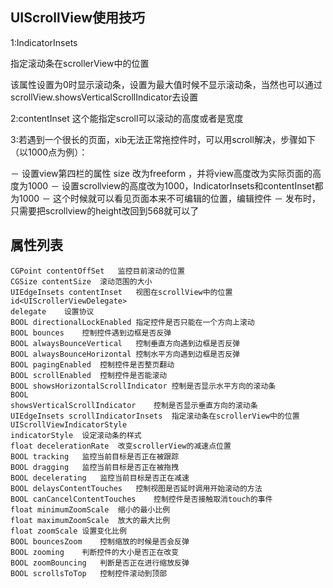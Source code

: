 ##  UIScrollView使用技巧

1:IndicatorInsets	

指定滚动条在scrollerView中的位置

该属性设置为0时显示滚动条，设置为最大值时候不显示滚动条，当然也可以通过scrollView.showsVerticalScrollIndicator去设置

2:contentInset 这个能指定scroll可以滚动的高度或者是宽度

3:若遇到一个很长的页面，xib无法正常拖控件时，可以用scroll解决，步骤如下（以1000点为例）：

－ 设置view第四栏的属性 size 改为freeform ，并将view高度改为实际页面的高度为1000
－ 设置scrollview的高度改为1000，IndicatorInsets和contentInset都为1000
－ 这个时候就可以看见页面本来不可编辑的位置，编辑控件
－ 发布时，只需要把scrollview的height改回到568就可以了

## 属性列表

````objc
CGPoint contentOffSet	监控目前滚动的位置
CGSize contentSize	滚动范围的大小
UIEdgeInsets contentInset	视图在scrollView中的位置
id<UIScrollerViewDelegate>
delegate	设置协议
BOOL directionalLockEnabled	指定控件是否只能在一个方向上滚动
BOOL bounces	控制控件遇到边框是否反弹
BOOL alwaysBounceVertical	控制垂直方向遇到边框是否反弹
BOOL alwaysBounceHorizontal	控制水平方向遇到边框是否反弹
BOOL pagingEnabled	控制控件是否整页翻动
BOOL scrollEnabled	控制控件是否能滚动
BOOL showsHorizontalScrollIndicator	控制是否显示水平方向的滚动条
BOOL
showsVerticalScrollIndicator	控制是否显示垂直方向的滚动条
UIEdgeInsets scrollIndicatorInsets	指定滚动条在scrollerView中的位置
UIScrollViewIndicatorStyle
indicatorStyle	设定滚动条的样式
float decelerationRate	改变scrollerView的减速点位置
BOOL tracking	监控当前目标是否正在被跟踪
BOOL dragging	监控当前目标是否正在被拖拽
BOOL decelerating	监控当前目标是否正在减速
BOOL delaysContentTouches	控制视图是否延时调用开始滚动的方法
BOOL canCancelContentTouches	控制控件是否接触取消touch的事件
float minimumZoomScale	缩小的最小比例
float maximumZoomScale	放大的最大比例
float zoomScale	设置变化比例
BOOL bouncesZoom	控制缩放的时候是否会反弹
BOOL zooming	判断控件的大小是否正在改变
BOOL zoomBouncing	判断是否正在进行缩放反弹
BOOL scrollsToTop	控制控件滚动到顶部
````
